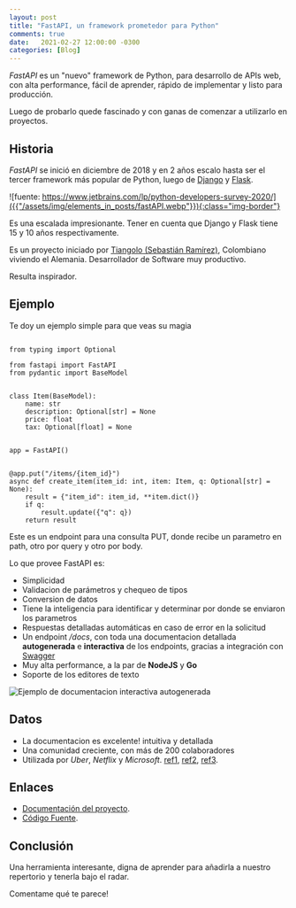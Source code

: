 ```yaml
---
layout: post
title: "FastAPI, un framework prometedor para Python"
comments: true
date:   2021-02-27 12:00:00 -0300
categories: [Blog]
---
```


*FastAPI* es un "nuevo" framework de Python, para desarrollo de APIs web, con alta performance, fácil de aprender, 
rápido de implementar y listo para producción. 

Luego de probarlo quede fascinado y con ganas de comenzar a utilizarlo en proyectos.

## Historia

*FastAPI* se inició en diciembre de 2018 y en 2 años escalo hasta ser el tercer framework más popular de Python, 
luego de [Django](https://www.djangoproject.com/) y [Flask](https://flask.palletsprojects.com/en/1.1.x/).

![fuente: https://www.jetbrains.com/lp/python-developers-survey-2020/]({{"/assets/img/elements_in_posts/fastAPI.webp"}}){:class="img-border"}

Es una escalada impresionante. Tener en cuenta que Django y Flask tiene 15 y 10 años respectivamente.

Es un proyecto iniciado por [Tiangolo (Sebastián Ramírez)](https://tiangolo.com/), Colombiano viviendo el Alemania. 
Desarrollador de Software muy productivo. 

Resulta inspirador.

## Ejemplo

Te doy un ejemplo simple para que veas su magia

<pre><code class="language-python">
from typing import Optional

from fastapi import FastAPI
from pydantic import BaseModel


class Item(BaseModel):
    name: str
    description: Optional[str] = None
    price: float
    tax: Optional[float] = None


app = FastAPI()


@app.put("/items/{item_id}")
async def create_item(item_id: int, item: Item, q: Optional[str] = None):
    result = {"item_id": item_id, **item.dict()}
    if q:
        result.update({"q": q})
    return result
</code></pre>

Este es un endpoint para una consulta PUT, donde recibe un parametro en path, otro por query y otro por body.

Lo que provee FastAPI es:

* Simplicidad
* Validacion de parámetros y chequeo de tipos
* Conversion de datos  
* Tiene la inteligencia para identificar y determinar por donde se enviaron los parametros
* Respuestas detalladas automáticas en caso de error en la solicitud
* Un endpoint */docs*, con toda una documentacion detallada **autogenerada** e **interactiva** de los endpoints, 
  gracias a integración con [Swagger](https://swagger.io/)
* Muy alta performance, a la par de **NodeJS** y **Go**
* Soporte de los editores de texto

![Ejemplo de documentacion interactiva autogenerada]({{"/assets/img/elements_in_posts/fastAPI-swagger-ui-simple.webp"}})

## Datos

* La documentacion es excelente! intuitiva y detallada
* Una comunidad creciente, con más de 200 colaboradores
* Utilizada por *Uber*, *Netflix* y *Microsoft*. [ref1](https://eng.uber.com/ludwig-v0-2/), 
  [ref2](https://netflixtechblog.com/introducing-dispatch-da4b8a2a8072), 
  [ref3](https://github.com/tiangolo/fastapi/pull/26).

## Enlaces

* [Documentación del proyecto](https://fastapi.tiangolo.com/).
* [Código Fuente](https://github.com/tiangolo/fastapi).

## Conclusión

Una herramienta interesante, digna de aprender para añadirla a nuestro repertorio y tenerla bajo el radar.

Comentame qué te parece!
